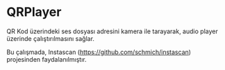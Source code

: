 # QRPlayer

QR Kod üzerindeki ses dosyası adresini kamera ile tarayarak, audio player üzerinde çalıştırılmasını sağlar.

Bu çalışmada, Instascan (https://github.com/schmich/instascan) projesinden faydalanılmıştır.
